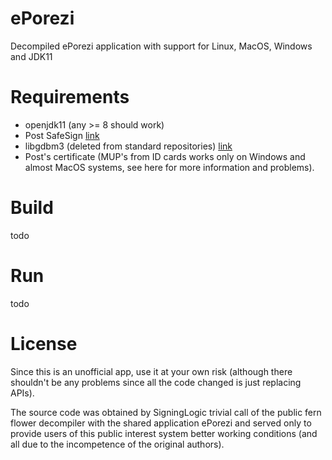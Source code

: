 # ePorezi

Decompiled ePorezi application with support for Linux, MacOS, Windows and JDK11

# Requirements
- openjdk11 (any >= 8 should work)
- Post SafeSign [link](https://www.ca.posta.rs/preuzimanje_softvera.htm)
- libgdbm3 (deleted from standard repositories) [link](https://packages.ubuntu.com/xenial/amd64/libgdbm3/download)
- Post's certificate (MUP's from ID cards works only on Windows and almost MacOS systems, see here for more information and problems).

# Build
todo

# Run
todo

# License
Since this is an unofficial app, use it at your own risk (although there shouldn't be any problems since all the code changed is just replacing APIs).

The source code was obtained by SigningLogic trivial call of the public fern flower decompiler with the shared application ePorezi
and served only to provide users of this public interest system better working conditions (and all due to the incompetence of the original authors).